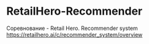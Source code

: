 # RetailHero-Recommender
Cоревнование - Retail Hero. Recommender system
https://retailhero.ai/c/recommender_system/overview
